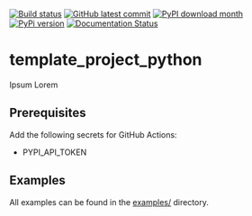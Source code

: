 [![Build status](https://github.com/twyleg/template_project_python/actions/workflows/checks.yml/badge.svg)]()
[![GitHub latest commit](https://badgen.net/github/last-commit/twyleg/template_project_python)](https://GitHub.com/twyleg/template_project_python/commit/)
[![PyPI download month](https://img.shields.io/pypi/dm/template-project-python)](https://pypi.python.org/pypi/template-project-python/)
[![PyPi version](https://badgen.net/pypi/v/template-project-python/)](https://pypi.org/project/template-project-python)
[![Documentation Status](https://readthedocs.org/projects/template-project-python/badge/?version=latest)](http://template-project-python.readthedocs.io/?badge=latest)


# template_project_python

Ipsum Lorem

## Prerequisites

Add the following secrets for GitHub Actions:

* PYPI_API_TOKEN

## Examples

All examples can be found in the [examples/](https://github.com/twyleg/template_project_python/tree/master/examples) directory.

